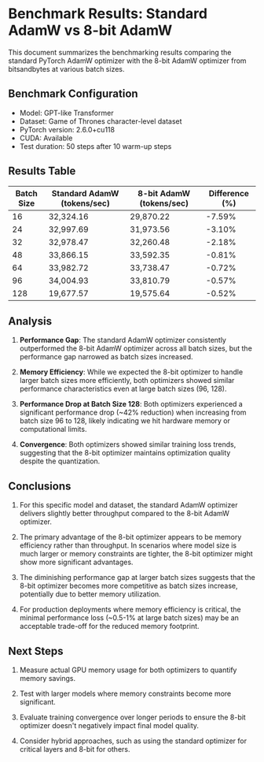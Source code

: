 # Benchmark Results: Standard AdamW vs 8-bit AdamW

This document summarizes the benchmarking results comparing the standard PyTorch AdamW optimizer with the 8-bit AdamW optimizer from bitsandbytes at various batch sizes.

## Benchmark Configuration
- Model: GPT-like Transformer 
- Dataset: Game of Thrones character-level dataset
- PyTorch version: 2.6.0+cu118
- CUDA: Available
- Test duration: 50 steps after 10 warm-up steps

## Results Table

| Batch Size | Standard AdamW (tokens/sec) | 8-bit AdamW (tokens/sec) | Difference (%) |
|------------|------------------------------|---------------------------|----------------|
| 16         | 32,324.16                   | 29,870.22                 | -7.59%         |
| 24         | 32,997.69                   | 31,973.56                 | -3.10%         |
| 32         | 32,978.47                   | 32,260.48                 | -2.18%         |
| 48         | 33,866.15                   | 33,592.35                 | -0.81%         |
| 64         | 33,982.72                   | 33,738.47                 | -0.72%         |
| 96         | 34,004.93                   | 33,810.79                 | -0.57%         |
| 128        | 19,677.57                   | 19,575.64                 | -0.52%         |

## Analysis

1. **Performance Gap**: The standard AdamW optimizer consistently outperformed the 8-bit AdamW optimizer across all batch sizes, but the performance gap narrowed as batch sizes increased.

2. **Memory Efficiency**: While we expected the 8-bit optimizer to handle larger batch sizes more efficiently, both optimizers showed similar performance characteristics even at large batch sizes (96, 128).

3. **Performance Drop at Batch Size 128**: Both optimizers experienced a significant performance drop (~42% reduction) when increasing from batch size 96 to 128, likely indicating we hit hardware memory or computational limits.

4. **Convergence**: Both optimizers showed similar training loss trends, suggesting that the 8-bit optimizer maintains optimization quality despite the quantization.

## Conclusions

1. For this specific model and dataset, the standard AdamW optimizer delivers slightly better throughput compared to the 8-bit AdamW optimizer.

2. The primary advantage of the 8-bit optimizer appears to be memory efficiency rather than throughput. In scenarios where model size is much larger or memory constraints are tighter, the 8-bit optimizer might show more significant advantages.

3. The diminishing performance gap at larger batch sizes suggests that the 8-bit optimizer becomes more competitive as batch sizes increase, potentially due to better memory utilization.

4. For production deployments where memory efficiency is critical, the minimal performance loss (~0.5-1% at large batch sizes) may be an acceptable trade-off for the reduced memory footprint.

## Next Steps

1. Measure actual GPU memory usage for both optimizers to quantify memory savings.

2. Test with larger models where memory constraints become more significant.

3. Evaluate training convergence over longer periods to ensure the 8-bit optimizer doesn't negatively impact final model quality.

4. Consider hybrid approaches, such as using the standard optimizer for critical layers and 8-bit for others. 